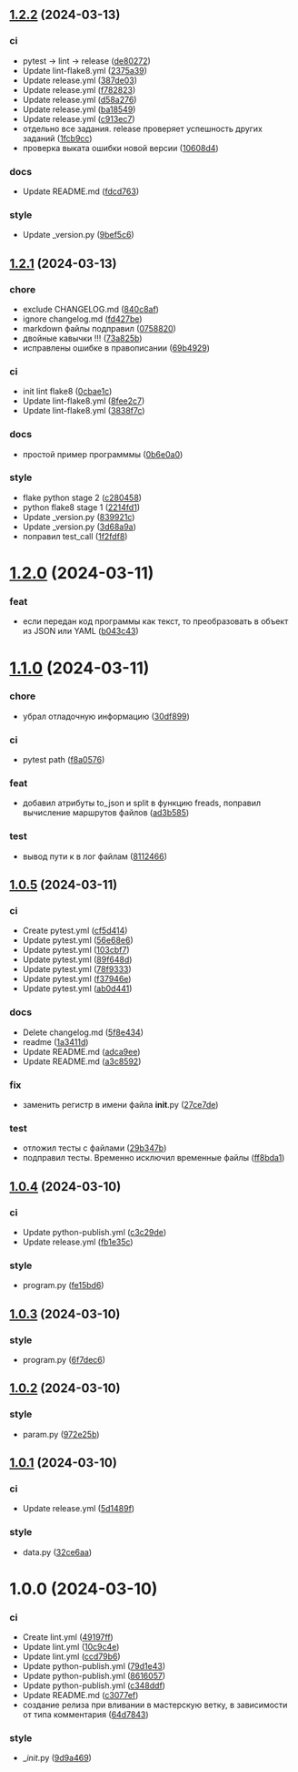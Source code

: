 ## [1.2.2](https://github.com/strukovsv/PAQLang/compare/v1.2.1...v1.2.2) (2024-03-13)


### ci

* pytest -> lint -> release ([de80272](https://github.com/strukovsv/PAQLang/commit/de802726c347a0ace32fd3b51c4a9e5d0b71377e))
* Update lint-flake8.yml ([2375a39](https://github.com/strukovsv/PAQLang/commit/2375a39811e07079c1addb80b0a828ec5e50b75d))
* Update release.yml ([387de03](https://github.com/strukovsv/PAQLang/commit/387de03ada0e2f3ae06def78f07766b9b6b93ccb))
* Update release.yml ([f782823](https://github.com/strukovsv/PAQLang/commit/f782823c0e5d722741d86e97fb159c29b228d745))
* Update release.yml ([d58a276](https://github.com/strukovsv/PAQLang/commit/d58a276f549132553d9ae63e485639253cd5452c))
* Update release.yml ([ba18549](https://github.com/strukovsv/PAQLang/commit/ba185497f28fb8ad867f47c74b5b5007e65cfed8))
* Update release.yml ([c913ec7](https://github.com/strukovsv/PAQLang/commit/c913ec714fc3fb49e9bf74ba7f07db43107eb3fd))
* отдельно все задания. release проверяет успешность других заданий ([1fcb9cc](https://github.com/strukovsv/PAQLang/commit/1fcb9cc33c2acdf1af6c811074ffde6c9d273bd0))
* проверка выката ошибки новой версии ([10608d4](https://github.com/strukovsv/PAQLang/commit/10608d4976d14e8343397f05abc2de729893dcfa))

### docs

* Update README.md ([fdcd763](https://github.com/strukovsv/PAQLang/commit/fdcd76349d55d929a596ff112c6fb37440bf21d9))

### style

* Update _version.py ([9bef5c6](https://github.com/strukovsv/PAQLang/commit/9bef5c63314eb1d994ae4f594a551450cf5d47fd))

## [1.2.1](https://github.com/strukovsv/PAQLang/compare/v1.2.0...v1.2.1) (2024-03-13)


### chore

* exclude CHANGELOG.md ([840c8af](https://github.com/strukovsv/PAQLang/commit/840c8af5526ca8f822e55c9b53e4b706537dde0e))
* ignore changelog.md ([fd427be](https://github.com/strukovsv/PAQLang/commit/fd427befa26496fe0acaaf682bcb10e9fc542ae3))
* markdown файлы подправил ([0758820](https://github.com/strukovsv/PAQLang/commit/0758820399a3d827b9616396c2a61dfe1c71a8da))
* двойные кавычки !!! ([73a825b](https://github.com/strukovsv/PAQLang/commit/73a825b9700e6ac53fb0cf1e98a8f30710dac6ba))
* исправлены ошибке в правописании ([69b4929](https://github.com/strukovsv/PAQLang/commit/69b492954b0e6a3630cc78be24a91b882c46da86))

### ci

* init lint flake8 ([0cbae1c](https://github.com/strukovsv/PAQLang/commit/0cbae1cd3e823e21b29591c623766a64ef6f6dfc))
* Update lint-flake8.yml ([8fee2c7](https://github.com/strukovsv/PAQLang/commit/8fee2c76399c065878594e2bcdcdda7dd2322d02))
* Update lint-flake8.yml ([3838f7c](https://github.com/strukovsv/PAQLang/commit/3838f7cf84caa16e38711e6f1cea48894da0d825))

### docs

* простой пример программмы ([0b6e0a0](https://github.com/strukovsv/PAQLang/commit/0b6e0a081bd0af907917f4ea057e70e592f2e02d))

### style

* flake python stage 2 ([c280458](https://github.com/strukovsv/PAQLang/commit/c28045874895170277adae0e870541d31ba8b084))
* python flake8 stage 1 ([2214fd1](https://github.com/strukovsv/PAQLang/commit/2214fd1ff5fa536bca01dfdae961481c299ec1a2))
* Update _version.py ([839921c](https://github.com/strukovsv/PAQLang/commit/839921ce8e569527afd095e6518d8c69bfb000e0))
* Update _version.py ([3d68a9a](https://github.com/strukovsv/PAQLang/commit/3d68a9a47873780351a82894f7ed4b404f229f0e))
* поправил test_call ([1f2fdf8](https://github.com/strukovsv/PAQLang/commit/1f2fdf8b9657d426db74065d508c29d47112b38a))

# [1.2.0](https://github.com/strukovsv/PAQLang/compare/v1.1.0...v1.2.0) (2024-03-11)


### feat

* если передан код программы как текст, то преобразовать в объект из JSON или YAML ([b043c43](https://github.com/strukovsv/PAQLang/commit/b043c43ef28aa825c81e4cfc51f5cb25be85087a))

# [1.1.0](https://github.com/strukovsv/PAQLang/compare/v1.0.5...v1.1.0) (2024-03-11)


### chore

* убрал отладочную информацию ([30df899](https://github.com/strukovsv/PAQLang/commit/30df899c6ebaf968a5032855a606d32025419b32))

### ci

* pytest path ([f8a0576](https://github.com/strukovsv/PAQLang/commit/f8a057695772d22545dd502ef90642be0aa14b8f))

### feat

* добавил атрибуты to_json и split в функцию freads, поправил вычисление маршрутов файлов ([ad3b585](https://github.com/strukovsv/PAQLang/commit/ad3b585033ec7c237eca5a333daea28f57e1b1c8))

### test

* вывод пути к в лог файлам ([8112466](https://github.com/strukovsv/PAQLang/commit/8112466025db39b04943dd4983ef46a39fbb5cb8))

## [1.0.5](https://github.com/strukovsv/PAQLang/compare/v1.0.4...v1.0.5) (2024-03-11)


### ci

* Create pytest.yml ([cf5d414](https://github.com/strukovsv/PAQLang/commit/cf5d414f96574e7b55ca163edd5074eec583c406))
* Update pytest.yml ([56e68e6](https://github.com/strukovsv/PAQLang/commit/56e68e6dadf0f1406ff63db0a7bce88ba519b932))
* Update pytest.yml ([103cbf7](https://github.com/strukovsv/PAQLang/commit/103cbf7fdb27077e6803962e28f2fa307f05ce93))
* Update pytest.yml ([89f648d](https://github.com/strukovsv/PAQLang/commit/89f648d19077c2e0c177de9d9bec187cd0460c83))
* Update pytest.yml ([78f9333](https://github.com/strukovsv/PAQLang/commit/78f93337b034d93fe45c0a44a236b807bc2b70af))
* Update pytest.yml ([f37946e](https://github.com/strukovsv/PAQLang/commit/f37946eb7e7571818d31525d0bfcb2099968768d))
* Update pytest.yml ([ab0d441](https://github.com/strukovsv/PAQLang/commit/ab0d4413649d548264dd877f8e8dbd1ca1884267))

### docs

* Delete changelog.md ([5f8e434](https://github.com/strukovsv/PAQLang/commit/5f8e434a6f2bb2801188883277da2b8dacec172b))
* readme ([1a3411d](https://github.com/strukovsv/PAQLang/commit/1a3411dcf69da224e179793298b9d5d866ccc45e))
* Update README.md ([adca9ee](https://github.com/strukovsv/PAQLang/commit/adca9ee05c853211dc4367b2c7985c2a3b6fb500))
* Update README.md ([a3c8592](https://github.com/strukovsv/PAQLang/commit/a3c85929925f21547c9e649ab597cc606716d8fe))

### fix

* заменить регистр в имени файла __init__.py ([27ce7de](https://github.com/strukovsv/PAQLang/commit/27ce7de5658ae464ca55226066567454b06d010a))

### test

* отложил тесты с файлами ([29b347b](https://github.com/strukovsv/PAQLang/commit/29b347bc3f86c7718ec282d970d41dbc1fa147a3))
* подправил тесты. Временно исключил временные файлы ([ff8bda1](https://github.com/strukovsv/PAQLang/commit/ff8bda10bdc2388ccf9e48d2a90a3cfb1f322c5a))

## [1.0.4](https://github.com/strukovsv/PAQLang/compare/v1.0.3...v1.0.4) (2024-03-10)


### ci

* Update python-publish.yml ([c3c29de](https://github.com/strukovsv/PAQLang/commit/c3c29de02ea745c12b014507a1277f8921f64d6b))
* Update release.yml ([fb1e35c](https://github.com/strukovsv/PAQLang/commit/fb1e35c722c78a21948079e35479d754f876dca5))

### style

* program.py ([fe15bd6](https://github.com/strukovsv/PAQLang/commit/fe15bd671db589eecf60eb537dd6a12bb36fb3b9))

## [1.0.3](https://github.com/strukovsv/PAQLang/compare/v1.0.2...v1.0.3) (2024-03-10)


### style

* program.py ([6f7dec6](https://github.com/strukovsv/PAQLang/commit/6f7dec6fd63d81c9fb3123d56802e541716ac9c2))

## [1.0.2](https://github.com/strukovsv/PAQLang/compare/v1.0.1...v1.0.2) (2024-03-10)


### style

* param.py ([972e25b](https://github.com/strukovsv/PAQLang/commit/972e25b96b30655a5050e6d37f5aa23eb8834cc7))

## [1.0.1](https://github.com/strukovsv/PAQLang/compare/v1.0.0...v1.0.1) (2024-03-10)


### ci

* Update release.yml ([5d1489f](https://github.com/strukovsv/PAQLang/commit/5d1489f14964a190e814ed853f5ad5502c078152))

### style

* data.py ([32ce6aa](https://github.com/strukovsv/PAQLang/commit/32ce6aa58f4ff95cc987687073389e3b8cc889ab))

# 1.0.0 (2024-03-10)


### ci

* Create lint.yml ([49197ff](https://github.com/strukovsv/PAQLang/commit/49197ff8829110faee6a37f52d0e3fa6072853bb))
* Update lint.yml ([10c9c4e](https://github.com/strukovsv/PAQLang/commit/10c9c4ee68966b263adab1ad326b73ab3482160b))
* Update lint.yml ([ccd79b6](https://github.com/strukovsv/PAQLang/commit/ccd79b6e297c16ce7859069db9a48117f0a90e03))
* Update python-publish.yml ([79d1e43](https://github.com/strukovsv/PAQLang/commit/79d1e43061b9daf067f2d9f08b7c2af2b037cfed))
* Update python-publish.yml ([8616057](https://github.com/strukovsv/PAQLang/commit/861605730ad211c79f4bdf0696cc2d1ffbe84a0b))
* Update python-publish.yml ([c348ddf](https://github.com/strukovsv/PAQLang/commit/c348ddf83dc8e42077c9b247581f9fe80b6b4da3))
* Update README.md ([c3077ef](https://github.com/strukovsv/PAQLang/commit/c3077ef248d864dfab5b0d328cc0dfa9833207cd))
* создание релиза при вливании в мастерскую ветку, в зависимости от типа комментария ([64d7843](https://github.com/strukovsv/PAQLang/commit/64d78434419daf97237523a78093a6e20587dc8e))

### style

* __init_.py ([9d9a469](https://github.com/strukovsv/PAQLang/commit/9d9a46945362e67f4a8f98fba55339a5024bab7f))

